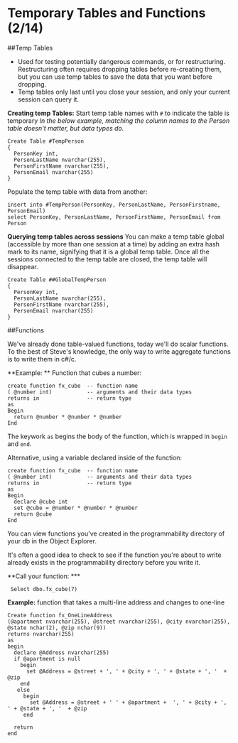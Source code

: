 
# Temporary Tables and Functions (2/14)

##Temp Tables
- Used for testing potentially dangerous commands, or for restructuring. Restructuring often requires dropping tables before re-creating them, but you can  use temp tables to save the data that you want before dropping. 
- Temp tables only last until you close your session, and only your current session can query it. 

**Creating temp Tables:**
Start temp table names with ```#``` to indicate the table is temporary
*In the below example, matching the column names to the Person table doesn't matter, but data types do.* 
```
Create Table #TempPerson 
{
  PersonKey int,
  PersonLastName nvarchar(255),
  PersonFirstName nvarchar(255),
  PersonEmail nvarchar(255)
}
```

Populate the temp table with data from another:
```
insert into #TempPerson(PersonKey, PersonLastName, PersonFirstname, PersonEmail)
select PersonKey, PersonLastName, PersonFirstName, PersonEmail from Person
```

**Querying temp tables across sessions**
You can make a temp table global (accessible by more than one session at a time) by adding an extra hash mark to its name, signifying that it is a global temp table. Once all the sessions connected to the temp table are closed, the temp table will disappear. 
```
Create Table ##GlobalTempPerson 
{
  PersonKey int,
  PersonLastName nvarchar(255),
  PersonFirstName nvarchar(255),
  PersonEmail nvarchar(255)
}
```


##Functions

We've already done table-valued functions, today we'll do scalar functions. To the best of Steve's knowledge, the only way to write aggregate functions is to write them in c#/c. 

**Example: ** Function that cubes a number:
```
create function fx_cube  -- function name
( @number int)           -- arguments and their data types
returns in               -- return type
as 
Begin
  return @number * @number * @number
End
```

The keywork `as` begins the body of the function, which is wrapped in `begin`  and `end`. 

Alternative, using a variable declared inside of the function: 
```
create function fx_cube  -- function name
( @number int)           -- arguments and their data types
returns in               -- return type
as 
Begin
  declare @cube int
  set @cube = @number * @number * @number
  return @cube
End
```

You can view functions you've created in the programmability directory of your db in the Object Explorer. 

It's often a good idea to check to see if the function you're about to write already exists in the programmability directory before you write it. 

**Call your function: ***
```
 Select dbo.fx_cube(7)
```

**Example:** function that takes a multi-line address and changes to one-line
```
Create function fx_OneLineAddress
(@apartment nvarchar(255), @street nvarchar(255), @city nvarchar(255), @state nchar(2), @zip nchar(9))
returns nvarchar(255)
as
begin
  declare @Address nvarchar(255)
  if @apartment is null 
    begin 
      set @Address = @street + ', ' + @city + ', ' + @state + ', '  + @zip
    end
   else 
     begin 
       set @Address = @street + ' ' + @apartment +  ', ' + @city + ', ' + @state + ', '  + @zip
     end
  
  return 
end
```
